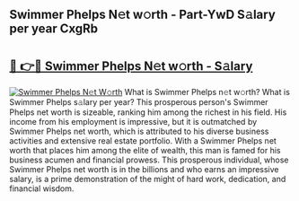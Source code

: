 ## Swimmer Phelps N𝚎t w𝚘rth - Part-YwD S𝚊lary per year CxgRb

# <h2><a href="http://gc2k4b.nevu.top/?p=Swimmer+Phelps">🔗 👉🔴 Swimmer Phelps N𝚎t w𝚘rth - S𝚊lary</a></h2>

[![Swimmer Phelps N𝚎t W𝚘rth](https://i.imgur.com/Oavwk0R.jpeg)](http://gc2k4b.nevu.top/?p=Swimmer+Phelps)
What is Swimmer Phelps n𝚎t w𝚘rth? What is Swimmer Phelps s𝚊lary per year?
This prosperous person's Swimmer Phelps net worth is sizeable, ranking him among the richest in his field. His income from his employment is impressive, but it is outmatched by Swimmer Phelps net worth, which is attributed to his diverse business activities and extensive real estate portfolio. With a Swimmer Phelps net worth that places him among the elite of wealth, this man is famed for his business acumen and financial prowess. This prosperous individual, whose Swimmer Phelps net worth is in the billions and who earns an impressive salary, is a prime demonstration of the might of hard work, dedication, and financial wisdom.
